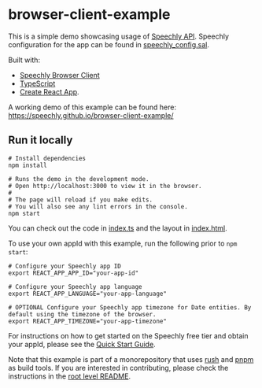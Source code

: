 # browser-client-example

This is a simple demo showcasing usage of [Speechly API](https://www.speechly.com/?utm_source=github&utm_medium=browser-client-example&utm_campaign=header). Speechly configuration for the app can be found in [speechly_config.sal](speechly_config.sal).

Built with:

- [Speechly Browser Client](https://github.com/speechly/speechly/tree/main/libraries/browser-client)
- [TypeScript](https://www.typescriptlang.org)
- [Create React App](https://github.com/facebook/create-react-app).

A working demo of this example can be found here: https://speechly.github.io/browser-client-example/ 

## Run it locally

```shell
# Install dependencies
npm install

# Runs the demo in the development mode.
# Open http://localhost:3000 to view it in the browser.
#
# The page will reload if you make edits.
# You will also see any lint errors in the console.
npm start
```

You can check out the code in [index.ts](src/index.ts) and the layout in [index.html](public/index.html).

To use your own appId with this example, run the following prior to `npm start`:

```shell
# Configure your Speechly app ID
export REACT_APP_APP_ID="your-app-id"

# Configure your Speechly app language
export REACT_APP_LANGUAGE="your-app-language"

# OPTIONAL Configure your Speechly app timezone for Date entities. By default using the timezone of the browser.
export REACT_APP_TIMEZONE="your-app-timezone"
```

For instructions on how to get started on the Speechly free tier and obtain your appId, please see the [Quick Start Guide](https://docs.speechly.com/quick-start).

Note that this example is part of a monorepository that uses [rush](https://rush.js) and [pnpm](https://pnpm.io) as build tools. If you are interested in contributing, please check the instructions in the [root level README](../../README.md#how-to-use-this-repository).
